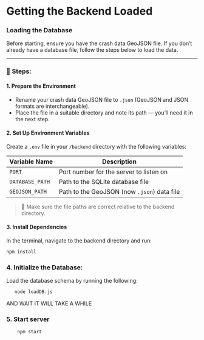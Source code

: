 # Getting the Backend Loaded

### Loading the Database

Before starting, ensure you have the crash data GeoJSON file. If you don’t already have a database file, follow the steps below to load the data.

---

### 🧰 Steps:

#### 1. **Prepare the Environment**
- Rename your crash data GeoJSON file to `.json` (GeoJSON and JSON formats are interchangeable).
- Place the file in a suitable directory and note its path — you’ll need it in the next step.

#### 2. **Set Up Environment Variables**
Create a `.env` file in your `/backend` directory with the following variables:

| Variable Name    | Description                                  |
|------------------|----------------------------------------------|
| `PORT`           | Port number for the server to listen on      |
| `DATABASE_PATH`  | Path to the SQLite database file             |
| `GEOJSON_PATH`   | Path to the GeoJSON (now `.json`) data file  |

> 🔁 Make sure the file paths are correct relative to the backend directory.

#### 3. **Install Dependencies**
In the terminal, navigate to the backend directory and run:
```bash
npm install
```

### 4. **Initialize the Database:**
   Load the database schema by running the following:
   
```bash
   node loadDB.js
```

AND WAIT IT WILL TAKE A WHILE

### 5. **Start server**
    
```bash
    npm start
```

